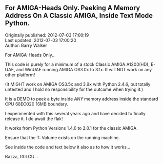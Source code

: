 ## For AMIGA-Heads Only. Peeking A Memory Address On A Classic AMIGA, Inside Text Mode Python.  
Originally published: 2012-07-03 17:00:19  
Last updated: 2012-07-03 17:00:20  
Author: Barry Walker  
  
For AMIGA-Heads Only...

This code is purely for a minimum of a stock Classic AMIGA A1200(HD), E-UAE, and WinUAE running AMIGA OS3.0x to 3.1x. It will NOT work on any other platform!

(It MIGHT work on AMIGA OS3.5x and 3.9x with Python 2.4.6, but totally untested and I hold no responsibility for the outcome when trying it.)

It is a DEMO to peek a byte inside _ANY_ memory address inside the standard CPU 68EC020 16MB boundary.

I experimented with this several years ago and have decided to finally release it. I do await the flak!

It works from Python Versions 1.4.0 to 2.0.1 for the classic AMIGA.

Ensure that the T: Volume exists on the running machine.

See inside the code and text below it also as to how it works...

Bazza, G0LCU...
